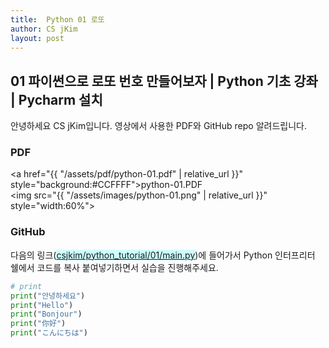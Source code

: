 ```yaml
---
title:  Python 01 로또
author: CS jKim
layout: post
---
```


## 01 파이썬으로 로또 번호 만들어보자 | Python 기초 강좌 | Pycharm 설치
안녕하세요 CS jKim입니다. 영상에서 사용한 PDF와 GitHub repo 알려드립니다.
### PDF
<a href="{{ "/assets/pdf/python-01.pdf" | relative_url }}"  style="background:#CCFFFF">python-01.PDF</a>
<br />
<img src="{{ "/assets/images/python-01.png" | relative_url }}" style="width:60%">

### GitHub
다음의 링크(<a href="https://github.com/csjkim/python_tutorial/blob/master/01/main.py" style="background:#CCFFFF">csjkim/python_tutorial/01/main.py</a>)에 들어가서 Python 인터프리터 쉘에서 코드를 복사 붙여넣기하면서 실습을 진행해주세요.

```python
# print
print("안녕하세요")
print("Hello")
print("Bonjour")
print("你好")
print("こんにちは")
```